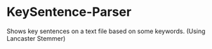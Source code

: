 # KeySentence-Parser
Shows key sentences on a text file based on some keywords. (Using Lancaster Stemmer) 
